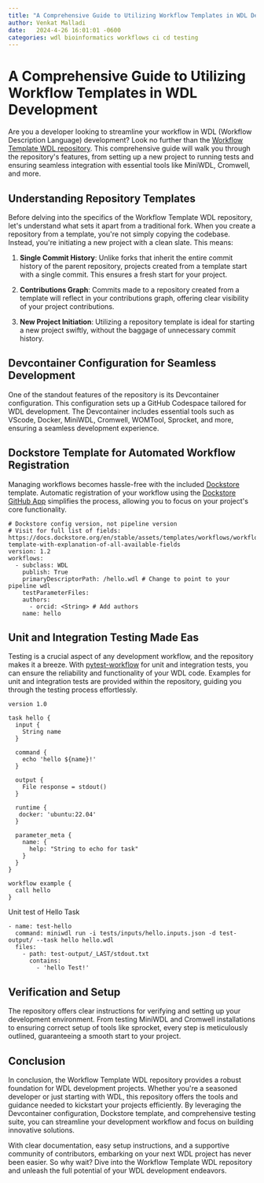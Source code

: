 ```yaml
---
title: "A Comprehensive Guide to Utilizing Workflow Templates in WDL Development"
author: Venkat Malladi
date:   2024-4-26 16:01:01 -0600
categories: wdl bioinformatics workflows ci cd testing
---
```


# A Comprehensive Guide to Utilizing Workflow Templates in WDL Development

Are you a developer looking to streamline your workflow in WDL (Workflow Description Language) development? Look no further than the [Workflow Template WDL repository](https://github.com/openwdl/workflow-template-wdl). This comprehensive guide will walk you through the repository's features, from setting up a new project to running tests and ensuring seamless integration with essential tools like MiniWDL, Cromwell, and more.

## Understanding Repository Templates

Before delving into the specifics of the Workflow Template WDL repository, let's understand what sets it apart from a traditional fork. When you create a repository from a template, you're not simply copying the codebase. Instead, you're initiating a new project with a clean slate. This means:

1. **Single Commit History**: Unlike forks that inherit the entire commit history of the parent repository, projects created from a template start with a single commit. This ensures a fresh start for your project.

2. **Contributions Graph**: Commits made to a repository created from a template will reflect in your contributions graph, offering clear visibility of your project contributions.

3. **New Project Initiation**: Utilizing a repository template is ideal for starting a new project swiftly, without the baggage of unnecessary commit history.

## Devcontainer Configuration for Seamless Development

One of the standout features of the repository is its Devcontainer configuration. This configuration sets up a GitHub Codespace tailored for WDL development. The Devcontainer includes essential tools such as VScode, Docker, MiniWDL, Cromwell, WOMTool, Sprocket, and more, ensuring a seamless development experience.

## Dockstore Template for Automated Workflow Registration

Managing workflows becomes hassle-free with the included [Dockstore](https://dockstore.org/) template. Automatic registration of your workflow using the [Dockstore GitHub App](https://docs.dockstore.org/en/stable/getting-started/github-apps/github-apps-landing-page.html) simplifies the process, allowing you to focus on your project's core functionality.

```
# Dockstore config version, not pipeline version
# Visit for full list of fields: https://docs.dockstore.org/en/stable/assets/templates/workflows/workflows.html#full-template-with-explanation-of-all-available-fields
version: 1.2
workflows:
  - subclass: WDL
    publish: True
    primaryDescriptorPath: /hello.wdl # Change to point to your pipeline wdl
    testParameterFiles:
    authors:
      - orcid: <String> # Add authors
    name: hello
```

## Unit and Integration Testing Made Eas

Testing is a crucial aspect of any development workflow, and the  repository makes it a breeze. With [pytest-workflow](https://pytest-workflow.readthedocs.io/) for unit and integration tests, you can ensure the reliability and functionality of your WDL code. Examples for unit and integration tests are provided within the repository, guiding you through the testing process effortlessly.

```
version 1.0

task hello {
  input {
    String name
  }

  command {
    echo 'hello ${name}!'
  }

  output {
    File response = stdout()
  }

  runtime {
   docker: 'ubuntu:22.04'
  }

  parameter_meta {
    name: {
      help: "String to echo for task"
    }
  }
}

workflow example {
  call hello
}
```


Unit test of Hello Task

```
- name: test-hello
  command: miniwdl run -i tests/inputs/hello.inputs.json -d test-output/ --task hello hello.wdl
  files:
    - path: test-output/_LAST/stdout.txt
      contains:                        
        - 'hello Test!'
```

## Verification and Setup

The repository offers clear instructions for verifying and setting up your development environment. From testing MiniWDL and Cromwell installations to ensuring correct setup of tools like sprocket, every step is meticulously outlined, guaranteeing a smooth start to your project.

## Conclusion

In conclusion, the Workflow Template WDL repository provides a robust foundation for WDL development projects. Whether you're a seasoned developer or just starting with WDL, this repository offers the tools and guidance needed to kickstart your projects efficiently. By leveraging the Devcontainer configuration, Dockstore template, and comprehensive testing suite, you can streamline your development workflow and focus on building innovative solutions.

With clear documentation, easy setup instructions, and a supportive community of contributors, embarking on your next WDL project has never been easier. So why wait? Dive into the Workflow Template WDL repository and unleash the full potential of your WDL development endeavors.

